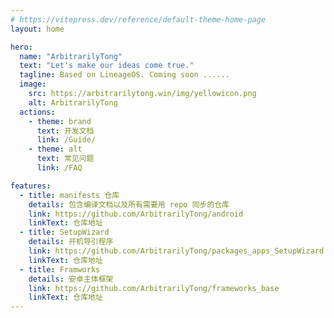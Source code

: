 ```yaml
---
# https://vitepress.dev/reference/default-theme-home-page
layout: home

hero:
  name: "ArbitrarilyTong"
  text: "Let's make our ideas come true."
  tagline: Based on LineageOS. Coming soon ......
  image:
    src: https://arbitrarilytong.win/img/yellowicon.png
    alt: ArbitrarilyTong
  actions:
    - theme: brand
      text: 开发文档
      link: /Guide/
    - theme: alt
      text: 常见问题
      link: /FAQ

features:
  - title: manifests 仓库
    details: 包含编译文档以及所有需要用 repo 同步的仓库
    link: https://github.com/ArbitrarilyTong/android
    linkText: 仓库地址
  - title: SetupWizard
    details: 开机导引程序
    link: https://github.com/ArbitrarilyTong/packages_apps_SetupWizard
    linkText: 仓库地址
  - title: Framworks
    details: 安卓主体框架
    link: https://github.com/ArbitrarilyTong/frameworks_base
    linkText: 仓库地址
---
```

